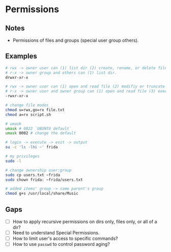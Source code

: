# Permissions

## Notes
- Permissions of files and groups (special user group others).

## Examples

```bash
# rwx -> owner user can (1) list dir (2) create, rename, or delete files inside.
# r-x -> owner group and others can (1) list dir.
drwxr-xr-x

# rwx -> owner user can (1) open and read file (2) modifiy or truncate the content (3) execute it as a program.
# r-x -> owner user and owner group can (1) open and read file (3) execute it as a program.
-rwxr-xr-x

# change file modes
chmod u=rwx,go=rx file.txt
chmod a=rx script.sh

# umask
umask # 0022 `UBUNTU default`
umask 0002 # change the default

# login -> execute -> exit -> output
su -c 'ls -lhi ~' frida

# my privileges
sudo -l

# change ownership user:group
sudo cp users.txt ~frida
sudo chown frida: ~frida/users.txt

# added items' group -> same parent's group
chmod g+s /usr/local/share/Music
```

## Gaps
- [ ] How to apply recursive permissions on dirs only, files only, or all of a dir?
- [ ] Need to understand Special Permissions.
- [ ] How to limit user's access to specific commands?
- [ ] How to use `passwd` to control password aging?